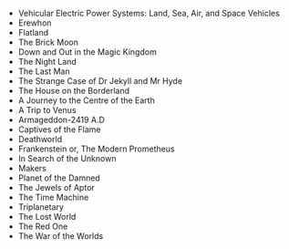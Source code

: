 
<ul>

                             

 <li><a target="_blank" href="https://github.com/manjunath5496/Automobile-Engineering-Books/blob/master/alh(1).pdf" style="text-decoration:none;">Vehicular Electric
Power Systems: Land, Sea, Air, and Space Vehicles</a></li>

 <li><a target="_blank" href="https://github.com/manjunath5496/Automobile-Engineering-Books/blob/master/alh(2).pdf" style="text-decoration:none;">Erewhon</a></li>

<li><a target="_blank" href="https://github.com/manjunath5496/Automobile-Engineering-Books/blob/master/alh(3).pdf" style="text-decoration:none;">Flatland</a></li>
 <li><a target="_blank" href="https://github.com/manjunath5496/Automobile-Engineering-Books/blob/master/alh(4).pdf" style="text-decoration:none;">The Brick Moon</a></li>                              
<li><a target="_blank" href="https://github.com/manjunath5496/Automobile-Engineering-Books/blob/master/alh(5).pdf" style="text-decoration:none;"> Down and Out in the Magic Kingdom</a></li>
<li><a target="_blank" href="https://github.com/manjunath5496/Automobile-Engineering-Books/blob/master/alh(6).pdf" style="text-decoration:none;">The Night Land</a></li>
 <li><a target="_blank" href="https://github.com/manjunath5496/Automobile-Engineering-Books/blob/master/alh(7).pdf" style="text-decoration:none;">The Last Man</a></li>

 <li><a target="_blank" href="https://github.com/manjunath5496/Automobile-Engineering-Books/blob/master/alh(8).pdf" style="text-decoration:none;"> The Strange Case of Dr Jekyll and Mr Hyde </a></li>
   <li><a target="_blank" href="https://github.com/manjunath5496/Automobile-Engineering-Books/blob/master/alh(9).pdf" style="text-decoration:none;">The House on the Borderland</a></li>
  
   
 <li><a target="_blank" href="https://github.com/manjunath5496/Automobile-Engineering-Books/blob/master/alh(10).pdf" style="text-decoration:none;">A Journey to the Centre of the Earth</a></li>                              
<li><a target="_blank" href="https://github.com/manjunath5496/Automobile-Engineering-Books/blob/master/alh(11).pdf" style="text-decoration:none;">A Trip to Venus</a></li>
<li><a target="_blank" href="https://github.com/manjunath5496/Automobile-Engineering-Books/blob/master/alh(12).pdf" style="text-decoration:none;">Armageddon-2419 A.D</a></li>
<li><a target="_blank" href="https://github.com/manjunath5496/Automobile-Engineering-Books/blob/master/alh(13).pdf" style="text-decoration:none;">Captives of the Flame</a></li>

<li><a target="_blank" href="https://github.com/manjunath5496/Automobile-Engineering-Books/blob/master/alh(14).pdf" style="text-decoration:none;">Deathworld</a></li>
                              
<li><a target="_blank" href="https://github.com/manjunath5496/Automobile-Engineering-Books/blob/master/alh(15).pdf" style="text-decoration:none;">Frankenstein or, The Modern Prometheus</a></li>

<li><a target="_blank" href="https://github.com/manjunath5496/Automobile-Engineering-Books/blob/master/alh(16).pdf" style="text-decoration:none;">In Search of the Unknown</a></li>

  <li><a target="_blank" href="https://github.com/manjunath5496/Automobile-Engineering-Books/blob/master/alh(17).pdf" style="text-decoration:none;">Makers</a></li>   
  
<li><a target="_blank" href="https://github.com/manjunath5496/Automobile-Engineering-Books/blob/master/alh(18).pdf" style="text-decoration:none;">Planet of the Damned</a></li> 

  
<li><a target="_blank" href="https://github.com/manjunath5496/Automobile-Engineering-Books/blob/master/alh(19).pdf" style="text-decoration:none;">The Jewels of Aptor</a></li> 

<li><a target="_blank" href="https://github.com/manjunath5496/Automobile-Engineering-Books/blob/master/alh(20).pdf" style="text-decoration:none;">The Time Machine</a></li>

<li><a target="_blank" href="https://github.com/manjunath5496/Automobile-Engineering-Books/blob/master/alh(21).pdf" style="text-decoration:none;">Triplanetary</a></li>
<li><a target="_blank" href="https://github.com/manjunath5496/Automobile-Engineering-Books/blob/master/alh(22).pdf" style="text-decoration:none;">The Lost World</a></li> 
 <li><a target="_blank" href="https://github.com/manjunath5496/Automobile-Engineering-Books/blob/master/alh(23).pdf" style="text-decoration:none;">The Red One</a></li> 
 

   <li><a target="_blank" href="https://github.com/manjunath5496/Automobile-Engineering-Books/blob/master/alh(24).pdf" style="text-decoration:none;">The War of the Worlds</a></li>
   
   </ul>
